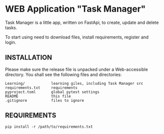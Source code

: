 WEB Application "Task Manager"
=============================

Task Manager is a little app, written on FastApi, to 
create, update and delete tasks.

To start using need to download files, install requirements,
register and login.

INSTALLATION
------------

Please make sure the release file is unpacked under a Web-accessible
directory. You shall see the following files and directories:

    Learning/            learning giles, including Task Manager src
    requirements.txt     requirements
    pyproject.toml       global pytest settings
    README               this file
    .gitignore           files to ignore

REQUIREMENTS
------------

    pip install -r /path/to/requirements.txt